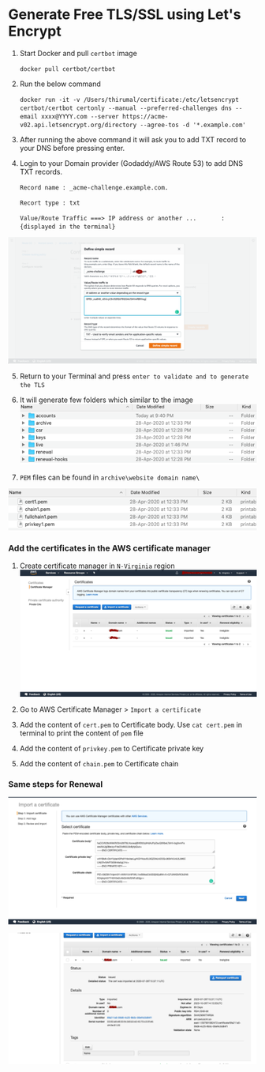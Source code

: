 # Generate Free TLS/SSL using Let's Encrypt

1. Start Docker and pull `certbot` image


	`docker pull certbot/certbot`
	

2. Run the below command

	`docker run -it -v /Users/thirumal/certificate:/etc/letsencrypt certbot/certbot certonly --manual --preferred-challenges dns --email xxxx@YYYY.com --server https://acme-v02.api.letsencrypt.org/directory --agree-tos -d '*.example.com'`
	
3. After running the above command it will ask you to add TXT record to your DNS before pressing enter.

4. Login to your Domain provider (Godaddy/AWS Route 53) to add DNS TXT records.
	
	`Record name : _acme-challenge.example.com.`
	
	`Recort type : txt`
	
	`Value/Route Traffic ===> IP address or another ...       : {displayed in the terminal}`

 
  ![Add txt Record](add_record_txt_to_aws.png)
  
  
5. Return to your Terminal and press `enter to validate and to generate the TLS`

6. It will generate few folders which similar to the image ![folder_structure](folder_structure.png)

7. `PEM` files can be found in `archive\website domain name\`

![tls_files](tls_files.png)


### Add the certificates in the AWS certificate manager

1. Create certificate manager in `N-Virginia` region
  ![Certificate Manager](certificate_manager.png)
  
2. Go to AWS Certificate Manager > `Import a certificate`
3. Add the content of `cert.pem` to Certificate body. Use `cat cert.pem` in terminal to print the content of `pem` file
4. Add the content of `privkey.pem` to Certificate private key
5. Add the content of `chain.pem` to Certificate chain

### Same steps for Renewal

  ![Import PEM to Certificate Manager](import_pem_to_certificate_mananger.png)
  
  ![Import Success](import_success.png)
  
